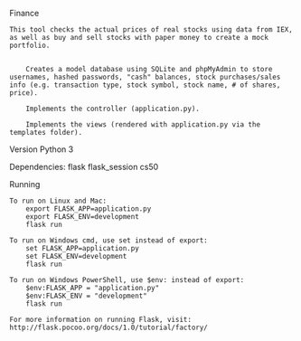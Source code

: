 Finance

	This tool checks the actual prices of real stocks using data from IEX, as well as buy and sell stocks with paper money to create a mock portfolio.


		Creates a model database using SQLite and phpMyAdmin to store usernames, hashed passwords, "cash" balances, stock purchases/sales info (e.g. transaction type, stock symbol, stock name, # of shares, price).

		Implements the controller (application.py).

		Implements the views (rendered with application.py via the templates folder).

Version 
	Python 3

Dependencies:
	flask
	flask_session
	cs50

Running 

	To run on Linux and Mac:
		export FLASK_APP=application.py
		export FLASK_ENV=development
		flask run

	To run on Windows cmd, use set instead of export:
		set FLASK_APP=application.py
		set FLASK_ENV=development
		flask run

	To run on Windows PowerShell, use $env: instead of export:
		$env:FLASK_APP = "application.py"
		$env:FLASK_ENV = "development"
		flask run

	For more information on running Flask, visit: http://flask.pocoo.org/docs/1.0/tutorial/factory/

